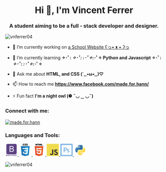 <h1 align="center">Hi 👋, I'm Vincent Ferrer</h1>
<h3 align="center">A student aiming to be a full - stack developer and designer.</h3>

<p align="left"> <img src="https://komarev.com/ghpvc/?username=vnferrer04&label=Profile%20views&color=0e75b6&style=flat" alt="vnferrer04" /> </p>

- 🔭 I’m currently working on [a School Website ʕっ• ᴥ • ʔっ](https://maroxashs.com/)

- 🌱 I’m currently learning **✧･ﾟ: *✧･ﾟ:* *:･ﾟ✧*:･ﾟ✧ Python and Javascript ✧･ﾟ: *✧･ﾟ:* *:･ﾟ✧*:･ﾟ✧**

- 💬 Ask me about **HTML, and CSS (´,,•ω•,,)♡**

- 📫 How to reach me **https://www.facebook.com/made.for.hann/**

- ⚡ Fun fact **I'm a night owl (❁ ˵◡ ‿ ◡˵)**

<h3 align="left">Connect with me:</h3>
<p align="left">
<a href="https://fb.com/made.for.hann" target="blank"><img align="center" src="https://raw.githubusercontent.com/rahuldkjain/github-profile-readme-generator/master/src/images/icons/Social/facebook.svg" alt="made.for.hann" height="30" width="40" /></a>
</p>

<h3 align="left">Languages and Tools:</h3>
<p align="left"> <a href="https://getbootstrap.com" target="_blank"> <img src="https://raw.githubusercontent.com/devicons/devicon/master/icons/bootstrap/bootstrap-plain-wordmark.svg" alt="bootstrap" width="40" height="40"/> </a> <a href="https://www.w3schools.com/css/" target="_blank"> <img src="https://raw.githubusercontent.com/devicons/devicon/master/icons/css3/css3-original-wordmark.svg" alt="css3" width="40" height="40"/> </a> <a href="https://www.w3.org/html/" target="_blank"> <img src="https://raw.githubusercontent.com/devicons/devicon/master/icons/html5/html5-original-wordmark.svg" alt="html5" width="40" height="40"/> </a> <a href="https://developer.mozilla.org/en-US/docs/Web/JavaScript" target="_blank"> <img src="https://raw.githubusercontent.com/devicons/devicon/master/icons/javascript/javascript-original.svg" alt="javascript" width="40" height="40"/> </a> <a href="https://www.photoshop.com/en" target="_blank"> <img src="https://raw.githubusercontent.com/devicons/devicon/master/icons/photoshop/photoshop-line.svg" alt="photoshop" width="40" height="40"/> </a> <a href="https://www.python.org" target="_blank"> <img src="https://raw.githubusercontent.com/devicons/devicon/master/icons/python/python-original.svg" alt="python" width="40" height="40"/> </a> </p>

<p><img align="center" src="https://github-readme-stats.vercel.app/api/top-langs?username=vnferrer04&show_icons=true&locale=en&layout=compact" alt="vnferrer04" /></p>
